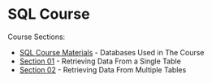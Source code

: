 # SQL Course

Course Sections:

- [SQL Course Materials](SQL-Course-Materials) - Databases Used in The Course
- [Section 01](01-Retrieving-Data-From-a-Single-Table) - Retrieving Data From a Single Table
- [Section 02](02-Retrieving-Data-From-Multiple-Tables) - Retrieving Data From Multiple Tables
